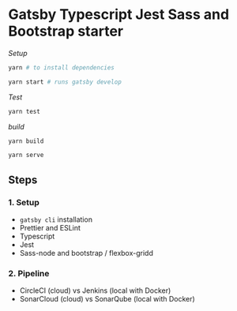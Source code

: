 # Gatsby Typescript Jest Sass and Bootstrap starter

_Setup_

```bash
yarn # to install dependencies

yarn start # runs gatsby develop
```

_Test_

```bash
yarn test
```

_build_

```bash
yarn build

yarn serve
```

## Steps

### 1. Setup

-   `gatsby cli` installation
-   Prettier and ESLint
-   Typescript
-   Jest
-   Sass-node and bootstrap / flexbox-gridd

### 2. Pipeline

-   CircleCI (cloud) vs Jenkins (local with Docker)
-   SonarCloud (cloud) vs SonarQube (local with Docker)
